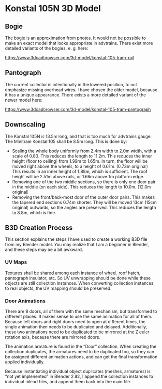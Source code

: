 <!--
SPDX-FileCopyrightText: 2022 David Hurka <doxydoxy@mailbox.org>

SPDX-License-Identifier: MIT
-->

# Konstal 105N 3D Model

## Bogie

The bogie is an approximation from photos.
It would not be possible to make an exact model that looks appropriate in advtrains.
There exist more detailed variants of the bogies, e. g. here:

https://www.3dcadbrowser.com/3d-model/konstal-105-tram-rail

## Pantograph

The current collector is intentionally in the lowered position, to not emphasize missing overhead wires.
I have chosen the older model, because it has a unique appearance.
There exists a more detailed variant of the newer model here:

https://www.3dcadbrowser.com/3d-model/konstal-105-tram-pantograph

## Downscaling

The Konstal 105N is 13.5m long, and that is too much for advtrains gauge.
The Minitram Konstal 105 shall be 8.5m long.
This is done by:
 * Scaling the whole body uniformly from 2.4m width to 2.0m width, with a scale of 0.83.
   This reduces the length to 11.2m.
   This reduces the inner height (floor to ceiling) from 1.99m to 1.65m.
   In turn, the floor will be moved right above the wheels, to a height of 0.61m. (0.73m original)
   This results in an inner height of 1.88m, which is sufficient.
   The roof height will be 2.51m above rails, or 1.66m above 1m platform edge.
 * Removing one of the two middle sections, so there is only one door pair in the middle (on each side).
   This reduces the length to 10.0m. (12.0m original)
 * Removing the front/back-most door of the outer door pairs.
   This makes the tapered end sections 0.74m shorter.
   They will be moved 13cm (15cm original) outwards, so the angles are preserved.
   This reduces the length to 8.8m, which is fine.

## B3D Creation Process

This section explains the steps I have used to create a working B3D file from my Blender model.
You may realize that I am a beginner in Blender, and these steps may be a bit awkward.

### UV Maps

Textures shall be shared among each instance of wheel, roof hatch, pantograph insulator, etc.
So UV unwrapping should be done while these objects are still collection instances.
When converting collection instances to real objects, the UV mapping should be preserved.

### Door Animations

There are 8 doors, all of them with the same mechanism, but transformed to different places.
It makes sense to use the same animation for all of them.
Because left doors and right doors need to open at different times, the single animation then needs to be duplicated and delayed.
Additionally, these two animations need to be duplicated to be mirrored at the Z euler rotation axis, because there are mirrored doors.

The animation armature is found in the “Door” collection.
When creating the collection duplicates, the armatures need to be duplicated too, so they can be assigned different animation actions, and can get the final transformation applied individually.

Because instantiating individual object duplicates (meshes, armatures) is “not yet implenented” in Blender 2.82, I append the collection instances to individual .blend files, and append them back into the main file.
